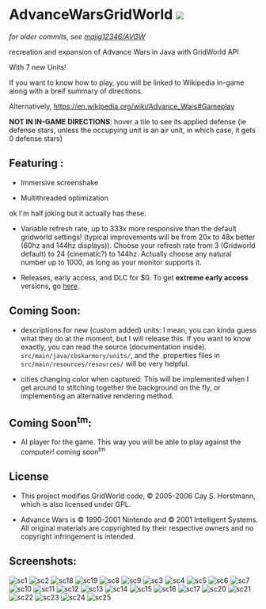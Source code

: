 AdvanceWarsGridWorld ![](https://github.com/CBSkarmory/AWGW/blob/master/src/main/resources/icon.png)
======================

*for older commits, see [majig12346/AVGW](https://github.com/majig12346/AVGW)*

recreation and expansion of Advance Wars in Java with GridWorld API

With 7 new Units!

If you want to know how to play, you will be linked to Wikipedia in-game along with a breif summary of directions. 

Alternatively, https://en.wikipedia.org/wiki/Advance_Wars#Gameplay

**NOT IN IN-GAME DIRECTIONS**: hover a tile to see its applied defense (ie defense stars, unless the occupying unit is an air unit, in which case, it gets 0 defense stars)

## Featuring :

 - Immersive screenshake
 
 - Multithreaded optimization
 
 ok I'm half joking but it actually has these.
 
 - Variable refresh rate, up to 333x more responsive than the default gridworld settings! (typical improvements will be from 20x to 48x better (60hz and 144hz displays)). Choose your refresh rate from 3 (Gridworld default) to 24 (cinematic?) to 144hz. Actually choose any natural number up to 1000, as long as your monitor supports it. 
 
 - Releases, early access, and DLC for $0. To get **extreme early access** versions, go [here](https://github.com/majig12346/AVGW/commits?after=cc69f5d20ade299accc20acfa9cc8f62911e4133+104).
 
## Coming Soon:
 
 - descriptions for new (custom added) units: I mean, you can kinda guess what they do at the moment, but I will release this. If you want to know exactly, you can read the source (documentation inside). `src/main/java/cbskarmory/units/`, and the .properties files in `src/main/resources/resources/` will be very helpful.
 
 - cities changing color when captured: This will be implemented when I get around to stitching together the background on the fly, or implementing an alternative rendering method.
 
 ## Coming Soon<sup>tm</sup>:
 
 - AI player for the game. This way you will be able to play against the computer! coming soon<sup>tm</sup>
 
 ## License
 
 - This project modifies GridWorld code, © 2005-2006 Cay S. Horstmann, which is also licensed under GPL. 
 
 - Advance Wars is © 1990-2001 Nintendo and © 2001 Intelligent Systems. All original materials are copyrighted by their respective owners and no copyright infringement is intended.
 
 ## Screenshots:

![sc1](https://user-images.githubusercontent.com/26392939/28641845-88a6c44c-721e-11e7-97a0-97f15d774ff5.PNG)
![sc2](https://user-images.githubusercontent.com/26392939/28641847-88b0b5ba-721e-11e7-840f-eb4929c6240f.png)
![sc18](https://user-images.githubusercontent.com/26392939/28641863-88d651b2-721e-11e7-9103-85919a8708d0.png)
![sc19](https://user-images.githubusercontent.com/26392939/28641865-88dae524-721e-11e7-8105-9e30d0114c64.png)
![sc8](https://user-images.githubusercontent.com/26392939/28641852-88baabce-721e-11e7-98a3-c3134aabde45.png)
![sc9](https://user-images.githubusercontent.com/26392939/28641853-88bcf492-721e-11e7-96d9-c78ec478205c.png)
![sc3](https://user-images.githubusercontent.com/26392939/28641848-88b1ccd4-721e-11e7-8b0a-377c6b4ca13f.PNG)
![sc4](https://user-images.githubusercontent.com/26392939/28641851-88b56966-721e-11e7-929a-00d5a9e01899.png)
![sc5](https://user-images.githubusercontent.com/26392939/28641846-88b02cee-721e-11e7-941d-98c651976201.PNG)
![sc6](https://user-images.githubusercontent.com/26392939/28641849-88b3b1b6-721e-11e7-84f2-34de9264cf9a.PNG)
![sc7](https://user-images.githubusercontent.com/26392939/28641850-88b3a6da-721e-11e7-907f-14220cf76a2d.png)
![sc10](https://user-images.githubusercontent.com/26392939/28641856-88c26eea-721e-11e7-98b8-befc288dde8c.png)
![sc11](https://user-images.githubusercontent.com/26392939/28641855-88c1af0a-721e-11e7-938a-a087a496867e.png)
![sc12](https://user-images.githubusercontent.com/26392939/28641854-88c0897c-721e-11e7-9acd-b1c85149a46d.png)
![sc13](https://user-images.githubusercontent.com/26392939/28641857-88c4d20c-721e-11e7-90e6-c32586ec45ed.png)
![sc14](https://user-images.githubusercontent.com/26392939/28641858-88ca3ef4-721e-11e7-84de-992e04e78f2e.png)
![sc15](https://user-images.githubusercontent.com/26392939/28641859-88cd4cde-721e-11e7-9c0d-ea001b858013.png)
![sc16](https://user-images.githubusercontent.com/26392939/28641860-88ce1ff6-721e-11e7-92b7-7a738762b6e1.png)
![sc17](https://user-images.githubusercontent.com/26392939/28641861-88ce8d74-721e-11e7-9860-aa8804be763d.png)
![sc20](https://user-images.githubusercontent.com/26392939/28641869-88e6a9cc-721e-11e7-97f9-fb2489f7aacc.png)
![sc21](https://user-images.githubusercontent.com/26392939/28641867-88dbc07a-721e-11e7-85fb-4f429a263c8c.png)
![sc22](https://user-images.githubusercontent.com/26392939/28641866-88dbb4ea-721e-11e7-8e9f-83f137fb1345.png)
![sc23](https://user-images.githubusercontent.com/26392939/28641864-88d9f2e0-721e-11e7-8cc3-90dbb179d978.PNG)
![sc24](https://user-images.githubusercontent.com/26392939/28641868-88e349e4-721e-11e7-96db-12c9deb8e8b5.png)
![sc25](https://user-images.githubusercontent.com/26392939/28641870-88e9dade-721e-11e7-904e-f1d9919d3a6b.PNG)
